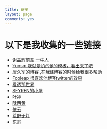 ```yaml
---
title: 链接
layout: page
comments: yes
---
```


# 以下是我收集的一些链接  
  
  
- <a href="http://yihui.name/cn/" target="_blank">谢益辉前辈 一牛人</a>
- <a href="http://yonsm.net/" target="_blank">Yonsm 我就是扒的他的模板，看出来了吧 </a>
- <a href="http://tangjiujun.github.io/" target="_blank"> 唐久军的博客 ,在我建博客的时候给我很多帮助</a>
- <a href="http://blog.fooleap.org/" target="_blank">Fooleap 很喜欢他博客twitter的效果</a>
- <a href="http://kantou.tk/" target="_blank"> 看透那世界 </a>
- <a href="http://sann.me/" target="_blank"> SEYREN的小屋 </a>
- <a href="http://xwyam.github.com/" target="_blank"> 叶神 </a>
- <a href="http://www.imsuzie.com" target="_blank"> 酥西黄 </a>
- <a href="http://lilydjwg.is-programmer.com/" target="_blank"> 依云 </a>
- <a href="http://ihacklog.com/" target="_blank"> 荒野无灯 </a>
- <a href="http://ldwqh0.blog.163.com/" target="_blank"> 东哥 </a>

